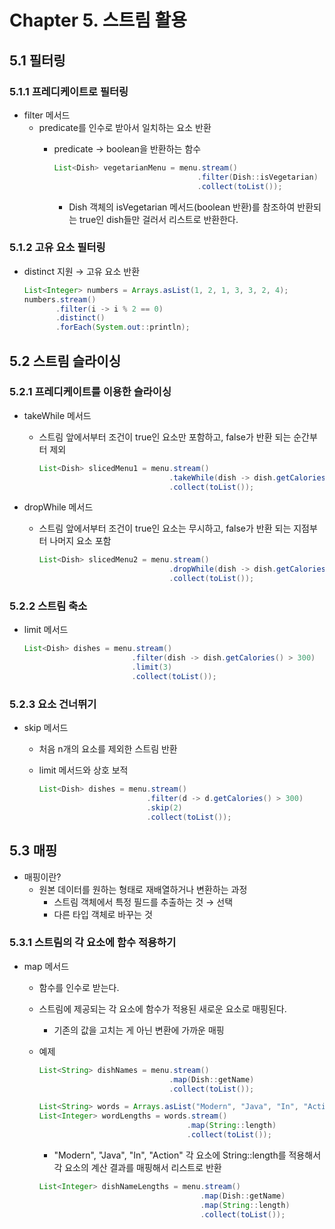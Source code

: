 # Chapter 5. 스트림 활용

## 5.1 필터링

### 5.1.1 프레디케이트로 필터링

- filter 메서드
    - predicate를 인수로 받아서 일치하는 요소 반환
        - predicate → boolean을 반환하는 함수
            
            ```java
            List<Dish> vegetarianMenu = menu.stream()
                                            .filter(Dish::isVegetarian)
                                            .collect(toList());
            ```
            
            - Dish 객체의 isVegetarian 메서드(boolean 반환)를 참조하여 반환되는 true인 dish들만 걸러서 리스트로 반환한다.

### 5.1.2 고유 요소 필터링

- distinct 지원 → 고유 요소 반환
    
    ```java
    List<Integer> numbers = Arrays.asList(1, 2, 1, 3, 3, 2, 4);
    numbers.stream()
           .filter(i -> i % 2 == 0)
           .distinct()
           .forEach(System.out::println);
    ```

## 5.2 스트림 슬라이싱

### 5.2.1 프레디케이트를 이용한 슬라이싱

- takeWhile 메서드
    - 스트림 앞에서부터 조건이 true인 요소만 포함하고, false가 반환 되는 순간부터 제외
        
        ```java
        List<Dish> slicedMenu1 = menu.stream()
                                     .takeWhile(dish -> dish.getCalories() < 320)
                                     .collect(toList());
        ```
        
- dropWhile 메서드
    - 스트림 앞에서부터 조건이 true인 요소는 무시하고, false가 반환 되는 지점부터 나머지 요소 포함
        
        ```java
        List<Dish> slicedMenu2 = menu.stream()
                                     .dropWhile(dish -> dish.getCalories() < 320)
                                     .collect(toList());
        ```
        

### 5.2.2 스트림 축소

- limit 메서드
    
    ```java
    List<Dish> dishes = menu.stream()
                            .filter(dish -> dish.getCalories() > 300)
                            .limit(3)
                            .collect(toList());
    ```
    

### 5.2.3 요소 건너뛰기

- skip 메서드
    - 처음 n개의 요소를 제외한 스트림 반환
    - limit 메서드와 상호 보적
        
        ```java
        List<Dish> dishes = menu.stream()
                                .filter(d -> d.getCalories() > 300)
                                .skip(2)
                                .collect(toList());
        ```

## 5.3 매핑

- 매핑이란?
    - 원본 데이터를 원하는 형태로 재배열하거나 변환하는 과정
        - 스트림 객체에서 특정 필드를 추출하는 것 → 선택
        - 다른 타입 객체로 바꾸는 것

### 5.3.1 스트림의 각 요소에 함수 적용하기

- map 메서드
    - 함수를 인수로 받는다.
    - 스트림에 제공되는 각 요소에 함수가 적용된 새로운 요소로 매핑된다.
        - 기존의 값을 고치는 게 아닌 변환에 가까운 매핑
    - 예제
        
        ```java
        List<String> dishNames = menu.stream()
                                     .map(Dish::getName)
                                     .collect(toList());
        ```
        
        ```java
        List<String> words = Arrays.asList("Modern", "Java", "In", "Action");
        List<Integer> wordLengths = words.stream()
                                         .map(String::length)
                                         .collect(toList());
        ```
        
        - "Modern", "Java", "In", "Action" 각 요소에 String::length를 적용해서 각 요소의 계산 결과를 매핑해서 리스트로 반환
        
        ```java
        List<Integer> dishNameLengths = menu.stream()
                                            .map(Dish::getName)
                                            .map(String::length)
                                            .collect(toList());
        ```
